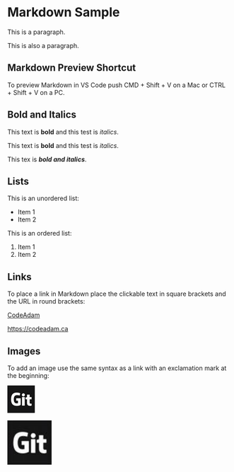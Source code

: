 # Markdown Sample

This is a paragraph.

This is also a paragraph.

## Markdown Preview Shortcut

To preview Markdown in VS Code push CMD + Shift + V on a Mac or CTRL + Shift + V on a PC.

## Bold and Italics

This text is **bold** and this test is *italics*.

This text is __bold__ and this test is _italics_.

This tex is **_bold and italics_**.

## Lists

This is an unordered list:

- Item 1
- Item 2

This is an ordered list:

1. Item 1
2. Item 2

## Links

To place a link in Markdown place the clickable text in square brackets and the URL in round brackets:

[CodeAdam](https://codeadam.ca)

https://codeadam.ca

## Images

To add an image use the same syntax as a link with an exclamation mark at the beginning:

![GitHub Logo](images/github.jpg)

<img src="images/github.jpg" width="100" />

<!-- This is a Markdown Comment -->